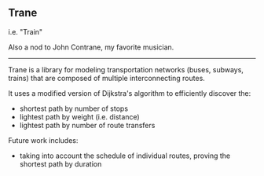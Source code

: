 ## Trane

i.e. "Train"

Also a nod to John Contrane, my favorite musician.

<hr>

Trane is a library for modeling transportation networks (buses, subways, trains) that are composed of multiple interconnecting routes.

It uses a modified version of Dijkstra's algorithm to efficiently discover the:

- shortest path by number of stops
- lightest path by weight (i.e. distance)
- lightest path by number of route transfers 

Future work includes:

- taking into account the schedule of individual routes, proving the shortest path by duration